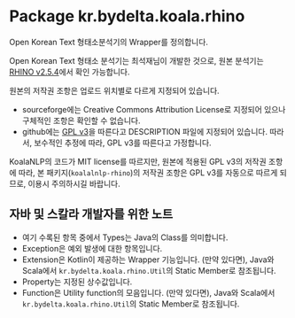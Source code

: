 # Package kr.bydelta.koala.rhino

Open Korean Text 형태소분석기의 Wrapper를 정의합니다.

Open Korean Text 형태소 분석기는 최석재님이 개발한 것으로,
원본 분석기는 [RHINO v2.5.4](https://github.com/SukjaeChoi/RHINO)에서 확인 가능합니다.

원본의 저작권 조항은 업로드 위치별로 다르게 지정되어 있습니다. 
- sourceforge에는 Creative Commons Attribution License로 지정되어 있으나 구체적인 조항은 확인할 수 없습니다.
- github에는 [GPL v3](https://tldrlegal.com/license/gnu-general-public-license-v3-(gpl-3))을 따른다고 DESCRIPTION 파일에 지정되어 있습니다.
따라서, 보수적인 추정에 따라, GPL v3를 따른다고 가정합니다.

KoalaNLP의 코드가 MIT license를 따르지만, 원본에 적용된 GPL v3의 저작권 조항에 따라,
본 패키지(`koalalnlp-rhino`)의 저작권 조항은 GPL v3를 자동으로 따르게 되므로, 이용시 주의하시길 바랍니다.


## 자바 및 스칼라 개발자를 위한 노트

- 여기 수록된 항목 중에서 Types는 Java의 Class를 의미합니다.
- Exception은 예외 발생에 대한 항목입니다.
- Extension은 Kotlin이 제공하는 Wrapper 기능입니다. 
  (만약 있다면), Java와 Scala에서 `kr.bydelta.koala.rhino.Util`의 Static Member로 참조됩니다.
- Property는 지정된 상수값입니다.
- Function은 Utility function의 모음입니다. 
  (만약 있다면), Java와 Scala에서 `kr.bydelta.koala.rhino.Util`의 Static Member로 참조됩니다.
